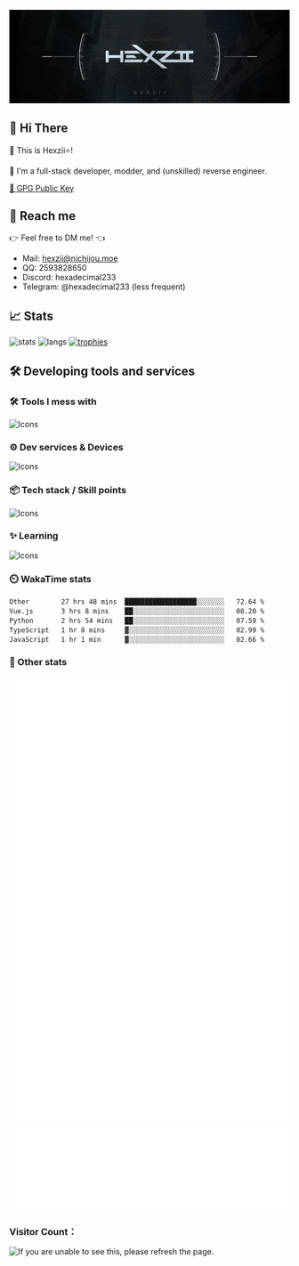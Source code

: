 <p align="center">
<img src="./logo.png" alt="banner">
</p>

## 👋 Hi There

🚀 This is Hexzii⭐!

🛜 I'm a full-stack developer, modder, and (unskilled) reverse engineer.

[🔑 GPG Public Key](https://github.com/hexadecimal233.gpg)

## 📱 Reach me

👉 Feel free to DM me! 👈

- Mail: [hexzii@nichijou.moe](mailto:hexzii@nichijou.moe)
- QQ: 2593828650
- Discord: hexadecimal233
- Telegram: @hexadecimal233 (less frequent)

## 📈 Stats

![stats](https://github-readme-stats.vercel.app/api?username=hexadecimal233&theme=dracula&show_icons=true)
![langs](https://github-readme-stats.vercel.app/api/top-langs/?username=hexadecimal233&theme=dracula&layout=compact)
[![trophies](https://github-profile-trophy.vercel.app/?username=hexadecimal233)](https://github.com/ryo-ma/github-profile-trophy)

## 🛠️ Developing tools and services

<!--See:https://github.com/hexadecimal233/homepage-new-->
<!--START_SECTION:skillicons-->

### 🛠️ Tools I mess with

![Icons](https://skillicons.dev/icons?i=pnpm,bun,git,gradle,idea,androidstudio,visualstudio,vscode,neovim,postman,ai,ae,ps)

### ⚙ Dev services & Devices

![Icons](https://skillicons.dev/icons?i=arduino,docker,bash,github,npm,vercel,cloudflare,gradle,githubactions,figma)

### 📦 Tech stack / Skill points

![Icons](https://skillicons.dev/icons?i=java,nodejs,html,css,js,typescript,vue,nuxtjs,astro,py,cs,dotnet,rust,markdown,regex,tauri)

### ✨ Learning

![Icons](https://skillicons.dev/icons?i=mongodb,blender,cpp,godot,unity,dart,go,kotlin,latex,nix,opencv,wasm,react,qt)

<!--END_SECTION:skillicons-->

### ⏲️ WakaTime stats

<!--START_SECTION:waka-->

```txt
Other        27 hrs 48 mins  ██████████████████░░░░░░░   72.64 %
Vue.js       3 hrs 8 mins    ██░░░░░░░░░░░░░░░░░░░░░░░   08.20 %
Python       2 hrs 54 mins   ██░░░░░░░░░░░░░░░░░░░░░░░   07.59 %
TypeScript   1 hr 8 mins     ▓░░░░░░░░░░░░░░░░░░░░░░░░   02.99 %
JavaScript   1 hr 1 min      ▓░░░░░░░░░░░░░░░░░░░░░░░░   02.66 %
```

<!--END_SECTION:waka-->

<!--

### My projects

... TODO: Add projects?

-->

### 🎵 Other stats

![netease](https://github.com/hexadecimal233/netease-cloud-music-card/blob/main/card.svg)
![steam](./metrics.plugin.steam.svg)

<h3>Visitor Count：</h3>
<img src="https://count.getloli.com/get/@6475578645547358_hm?theme=moebooru" alt="If you are unable to see this, please refresh the page.">
